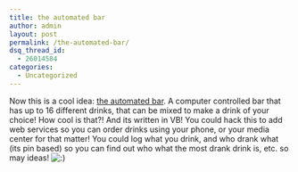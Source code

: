 ```yaml
---
title: the automated bar
author: admin
layout: post
permalink: /the-automated-bar/
dsq_thread_id:
  - 26014584
categories:
  - Uncategorized
---
```

Now this is a cool idea: [the automated bar][1]. A computer controlled bar that has&nbsp;up to 16 different&nbsp;drinks, that can be mixed&nbsp;to make a drink of your choice! How cool is that?! And&nbsp;its written in VB! You could hack this to add web services&nbsp;so you can order drinks using your phone, or your media center for that matter! You could log what you drink, and who drank what (its pin based) so you can find out who&nbsp;what the&nbsp;most drank drink is, etc. so may ideas! <img src="http://blog.lotas-smartman.net/wp-includes/images/smilies/icon_smile.gif" alt=":)" class="wp-smiley" /> &nbsp;&nbsp;&nbsp;

 [1]: http://homepage.mac.com/mmurph/bar/